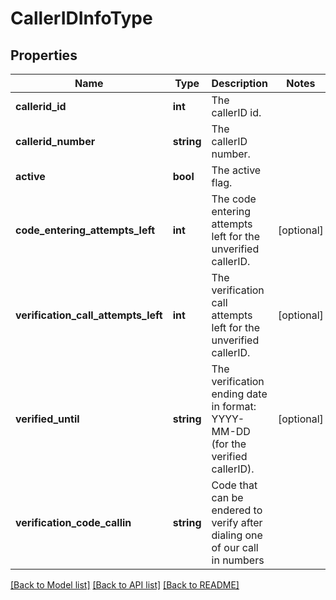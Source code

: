 # CallerIDInfoType

## Properties
Name | Type | Description | Notes
------------ | ------------- | ------------- | -------------
**callerid_id** | **int** | The callerID id. | 
**callerid_number** | **string** | The callerID number. | 
**active** | **bool** | The active flag. | 
**code_entering_attempts_left** | **int** | The code entering attempts left for the unverified callerID. | [optional] 
**verification_call_attempts_left** | **int** | The verification call attempts left for the unverified callerID. | [optional] 
**verified_until** | **string** | The verification ending date in format: YYYY-MM-DD (for the verified callerID). | [optional] 
**verification_code_callin** | **string** | Code that can be endered to verify after dialing one of our call in numbers | 

[[Back to Model list]](../README.md#documentation-for-models) [[Back to API list]](../README.md#documentation-for-api-endpoints) [[Back to README]](../README.md)


